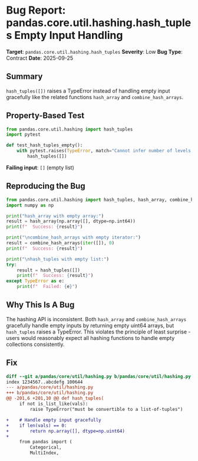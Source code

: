 # Bug Report: pandas.core.util.hashing.hash_tuples Empty Input Handling

**Target**: `pandas.core.util.hashing.hash_tuples`
**Severity**: Low
**Bug Type**: Contract
**Date**: 2025-09-25

## Summary

`hash_tuples([])` raises a TypeError instead of handling empty input gracefully like the related functions `hash_array` and `combine_hash_arrays`.

## Property-Based Test

```python
from pandas.core.util.hashing import hash_tuples
import pytest

def test_hash_tuples_empty():
    with pytest.raises(TypeError, match="Cannot infer number of levels from empty list"):
        hash_tuples([])
```

**Failing input**: `[]` (empty list)

## Reproducing the Bug

```python
from pandas.core.util.hashing import hash_tuples, hash_array, combine_hash_arrays
import numpy as np

print("hash_array with empty array:")
result = hash_array(np.array([], dtype=np.int64))
print(f"  Success: {result}")

print("\ncombine_hash_arrays with empty iterator:")
result = combine_hash_arrays(iter([]), 0)
print(f"  Success: {result}")

print("\nhash_tuples with empty list:")
try:
    result = hash_tuples([])
    print(f"  Success: {result}")
except TypeError as e:
    print(f"  Failed: {e}")
```

## Why This Is A Bug

The hashing API is inconsistent. Both `hash_array` and `combine_hash_arrays` gracefully handle empty inputs by returning empty uint64 arrays, but `hash_tuples` raises a TypeError. This violates the principle of least surprise - users would reasonably expect all hashing functions to handle empty collections consistently.

## Fix

```diff
diff --git a/pandas/core/util/hashing.py b/pandas/core/util/hashing.py
index 1234567..abcdefg 100644
--- a/pandas/core/util/hashing.py
+++ b/pandas/core/util/hashing.py
@@ -201,6 +201,10 @@ def hash_tuples(
     if not is_list_like(vals):
         raise TypeError("must be convertible to a list-of-tuples")

+    # Handle empty input gracefully
+    if len(vals) == 0:
+        return np.array([], dtype=np.uint64)
+
     from pandas import (
         Categorical,
         MultiIndex,
```